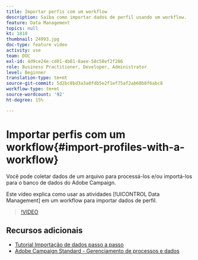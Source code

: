 ```yaml
---
title: Importar perfis com um workflow
description: Saiba como importar dados de perfil usando um workflow.
feature: Data Management
topics: null
kt: 1818
thumbnail: 24993.jpg
doc-type: feature video
activity: use
team: DOC
exl-id: 4d9ce24e-cd01-4b81-8aee-58c58ef2f286
role: Business Practitioner, Developer, Administrator
level: Beginner
translation-type: tm+mt
source-git-commit: 5d2bc8bd3a3a0fdb5e2f1ef75af2ab60b8f6abc8
workflow-type: tm+mt
source-wordcount: '92'
ht-degree: 15%

---
```


# Importar perfis com um workflow{#import-profiles-with-a-workflow}

Você pode coletar dados de um arquivo para processá-los e/ou importá-los para o banco de dados do Adobe Campaign.

Este vídeo explica como usar as atividades [!UICONTROL Data Management] em um workflow para importar dados de perfil.

>[!VIDEO](https://video.tv.adobe.com/v/24993?quality=12)

## Recursos adicionais

* [Tutorial Importação de dados passo a passo](https://docs.adobe.com/content/help/en/campaign-standard/using/managing-processes-and-data/workflow-general-operation/importing-data.html#example--import-workflow-template)
* [Adobe Campaign Standard - Gerenciamento de processos e dados](https://docs.adobe.com/content/help/en/campaign-standard/using/managing-processes-and-data/about-workflows-and-data-management/discovering-workflows.html)
